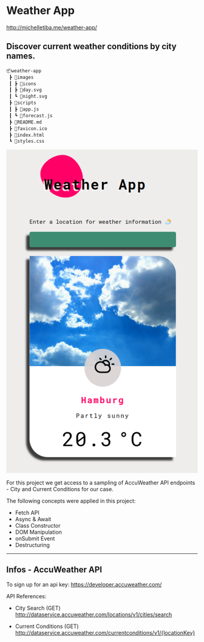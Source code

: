 # Weather App
http://michelletiba.me/weather-app/
## Discover current weather conditions by city names.

```bash
📦weather-app
 ┣ 📂images
 ┃ ┣ 📂icons
 ┃ ┣ 📜day.svg
 ┃ ┗ 📜night.svg
 ┣ 📂scripts
 ┃ ┣ 📜app.js
 ┃ ┗ 📜forecast.js
 ┣ 📜README.md
 ┣ 📜favicon.ico
 ┣ 📜index.html
 ┗ 📜styles.css
 ```
![alt text](https://raw.githubusercontent.com/midoritiba/weather-app/main/mockup.png)

For this project we get access to a sampling of AccuWeather API endpoints - City and Current Conditions for our case.

The following concepts were applied in this project:

- Fetch API
- Async & Await
- Class Constructor 
- DOM Manipulation
- onSubmit Event
- Destructuring

<hr>

## Infos - AccuWeather API

To sign up for an api key: https://developer.accuweather.com/

API References:
- City Search (GET)
http://dataservice.accuweather.com/locations/v1/cities/search

- Current Conditions (GET)
http://dataservice.accuweather.com/currentconditions/v1/{locationKey}

